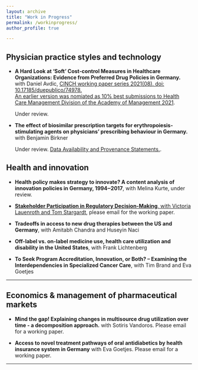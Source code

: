 ```yaml
---
layout: archive
title: "Work in Progress"
permalink: /workinprogress/
author_profile: true

---
```


## Physician practice styles and technology

- **A Hard Look at ‘Soft’ Cost‐control Measures in Healthcare Organizations: Evidence from Preferred Drug Policies in Germany.** with Daniel Avdic, [CINCH working paper series 2021(08). doi: 10.17185/duepublico/74978.](https://duepublico2.uni-due.dereceive/duepublico_mods_00074978)  
  [An earlier version was nomiated as 10% best submissions to Health Care Management Division of the Academy of Management 2021](https://journals.aom.org/doi/10.5465/AMBPP.2021.226).
  
  Under review.


- **The effect of biosimilar prescription targets for erythropoiesis-stimulating agents on physicians’ prescribing behaviour in Germany.** with Benjamin Birkner

  Under review. [Data Availability and Provenance Statements.](https://osf.io/dn9uy/?view_only=f346d8dcc80e4dc1b18b22094c0c8278).


## Health and innovation

- **Health policy makes strategy to innovate? A content analysis of innovation policies in Germany, 1994‒2017**, with Melina Kurte, under review.  

- [**Stakeholder Participation in Regulatory Decision-Making**, with Victoria Lauenroth and Tom Stargardt](https://journals.aom.org/doi/10.5465/AMBPP.2018.11748abstract), please email for the working paper.

- **Tradeoffs in access to new drug therapies between the US and Germany**, with Amitabh Chandra and Huseyin Naci

- **Off-label vs. on-label medicine use, health care utilization and disability in the United States**, with Frank Lichtenberg

- **To Seek Program Accreditation, Innovation, or Both? – Examining the Interdependencies in Specialized Cancer Care**, with Tim Brand and Eva Goetjes


- - -


## Economics & management of pharmaceutical markets


- **Mind the gap! Explaining changes in multisource drug utilization over time - a decomposition approach.** with Sotiris Vandoros. Please email for a working paper.

- **Access to novel treatment pathways of oral antidiabetics by health insurance system in Germany** with Eva Goetjes. Please email for a working paper.

- - -



